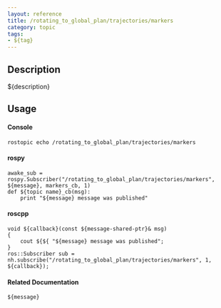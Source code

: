 ```yaml
---
layout: reference
title: /rotating_to_global_plan/trajectories/markers
category: topic
tags: 
- ${tag}
---
```


## Description
${description}

## Usage
#### Console
```
rostopic echo /rotating_to_global_plan/trajectories/markers
```

#### rospy
```
awake_sub = rospy.Subscriber("/rotating_to_global_plan/trajectories/markers", ${message}, markers_cb, 1)
def ${topic name}_cb(msg):
    print "${message} message was published"
```

#### roscpp
```
void ${callback}(const ${message-shared-ptr}& msg)
{
    cout ${${ "${message} message was published";
}
ros::Subscriber sub = nh.subscribe("/rotating_to_global_plan/trajectories/markers", 1, ${callback});
```

#### Related Documentation
``${message}``  
